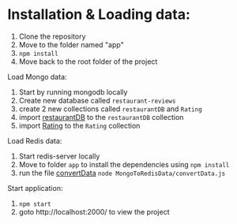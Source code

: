 # Installation & Loading data:

1. Clone the repository
2. Move to the folder named "app"
3. `npm install`
4. Move back to the root folder of the project

Load Mongo data:

1. Start by running mongodb locally
2. Create new database called `restaurant-reviews`
3. create 2 new collections called `restaurantDB` and `Rating`
4. import [restaurantDB](./db/restaurant.json) to the `restaurantDB` collection
5. import [Rating](./db/rating.json) to the `Rating` collection

Load Redis data:

1. Start redis-server locally
2. Move to folder `app` to install the dependencies using `npm install`
3. run the file [convertData](./app/MongoToRedisData) `node MongoToRedisData/convertData.js`

Start application:

1. `npm start`
2. goto http://localhost:2000/ to view the project
